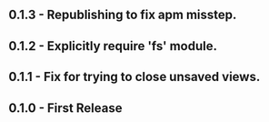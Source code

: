 ## 0.1.3 - Republishing to fix apm misstep.

## 0.1.2 - Explicitly require 'fs' module.

## 0.1.1 - Fix for trying to close unsaved views.

## 0.1.0 - First Release
